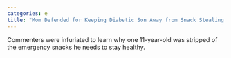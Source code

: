 ```yaml
---
categories: e
title: "Mom Defended for Keeping Diabetic Son Away from Snack Stealing Stepchildren"
---
```

Commenters were infuriated to learn why one 11-year-old was stripped of the emergency snacks he needs to stay healthy.